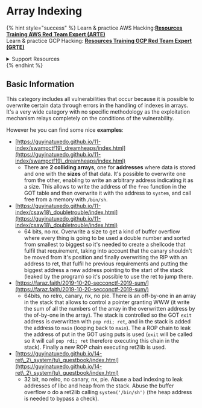 # Array Indexing

{% hint style="success" %}
Learn & practice AWS Hacking:<img src="/.gitbook/assets/arte.png" alt="" data-size="line">[**Resources Training AWS Red Team Expert (ARTE)**](https://training.khulnasoft.com/courses/arte)<img src="/.gitbook/assets/arte.png" alt="" data-size="line">\
Learn & practice GCP Hacking: <img src="/.gitbook/assets/grte.png" alt="" data-size="line">[**Resources Training GCP Red Team Expert (GRTE)**<img src="/.gitbook/assets/grte.png" alt="" data-size="line">](https://training.khulnasoft.com/courses/grte)

<details>

<summary>Support Resources</summary>

* Check the [**subscription plans**](https://patreon.com/khulnasoft)!
* **Join the** 💬 [**Discord group**](https://discord.gg/hRep4RUj7f) or the [**telegram group**](https://t.me/peass) or **follow** us on **Twitter** 🐦 [**@resources\_live**](https://twitter.com/khulnasoft\_live)**.**
* **Share hacking tricks by submitting PRs to the** [**Resources**](https://github.com/khulnasoft/resources) and [**Resources Cloud**](https://github.com/khulnasoft/resources-cloud) github repos.

</details>
{% endhint %}

## Basic Information

This category includes all vulnerabilities that occur because it is possible to overwrite certain data through errors in the handling of indexes in arrays. It's a very wide category with no specific methodology as the exploitation mechanism relays completely on the conditions of the vulnerability.

However he you can find some nice **examples**:

* [https://guyinatuxedo.github.io/11-index/swampctf19\_dreamheaps/index.html](https://guyinatuxedo.github.io/11-index/swampctf19\_dreamheaps/index.html)
  * There are **2 colliding arrays**, one for **addresses** where data is stored and one with the **sizes** of that data. It's possible to overwrite one from the other, enabling to write an arbitrary address indicating it as a size. This allows to write the address of the `free` function in the GOT table and then overwrite it with the address to `system`, and call free from a memory with `/bin/sh`.
* [https://guyinatuxedo.github.io/11-index/csaw18\_doubletrouble/index.html](https://guyinatuxedo.github.io/11-index/csaw18\_doubletrouble/index.html)
  * 64 bits, no nx. Overwrite a size to get a kind of buffer overflow where every thing is going to be used a double number and sorted from smallest to biggest so it's needed to create a shellcode that fulfil that requirement, taking into account that the canary shouldn't be moved from it's position and finally overwriting the RIP with an address to ret, that fulfil he previous requirements and putting the biggest address a new address pointing to the start of the stack (leaked by the program) so it's possible to use the ret to jump there.
* [https://faraz.faith/2019-10-20-secconctf-2019-sum/](https://faraz.faith/2019-10-20-secconctf-2019-sum/)
  * 64bits, no relro, canary, nx, no pie. There is an off-by-one in an array in the stack that allows to control a pointer granting WWW (it write the sum of all the numbers of the array in the overwritten address by the of-by-one in the array). The stack is controlled so the GOT `exit` address is overwritten with `pop rdi; ret`, and in the stack is added the address to `main` (looping back to `main`). The a ROP chain to leak the address of put in the GOT using puts is used (`exit` will be called so it will call `pop rdi; ret` therefore executing this chain in the stack). Finally a new ROP chain executing ret2lib is used.
* [https://guyinatuxedo.github.io/14-ret\_2\_system/tu\_guestbook/index.html](https://guyinatuxedo.github.io/14-ret\_2\_system/tu\_guestbook/index.html)
  * 32 bit, no relro, no canary, nx, pie. Abuse a bad indexing to leak addresses of libc and heap from the stack. Abuse the buffer overflow o do a ret2lib calling `system('/bin/sh')` (the heap address is needed to bypass a check).

